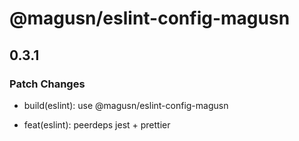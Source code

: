 # @magusn/eslint-config-magusn

## 0.3.1
### Patch Changes



- build(eslint): use @magusn/eslint-config-magusn



- feat(eslint): peerdeps jest + prettier
